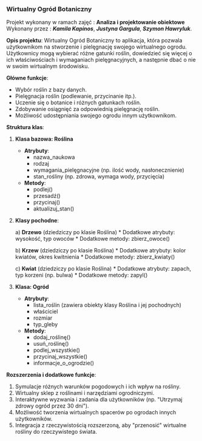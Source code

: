 ### Wirtualny Ogród Botaniczny

Projekt wykonany w ramach zajęć : **Analiza i projektowanie obiektowe** \
Wykonany przez : ***Kamila Kapinos***, ***Justyna Gargula***, ***Szymon Hawryluk***.

**Opis projektu**:
Wirtualny Ogród Botaniczny to aplikacja, która pozwala użytkownikom na stworzenie i pielęgnację swojego wirtualnego ogrodu. Użytkownicy mogą wybierać różne gatunki roślin, dowiedzieć się więcej o ich właściwościach i wymaganiach pielęgnacyjnych, a następnie dbać o nie w swoim wirtualnym środowisku.

**Główne funkcje**:
- Wybór roślin z bazy danych. 
- Pielęgnacja roślin (podlewanie, przycinanie itp.).
- Uczenie się o botanice i różnych gatunkach roślin.
- Zdobywanie osiągnięć za odpowiednią pielęgnację roślin.
- Możliwość udostępniania swojego ogrodu innym użytkownikom.

**Struktura klas**:
1. **Klasa bazowa: Roślina**
    * **Atrybuty**:
        - nazwa_naukowa
        - rodzaj
        - wymagania_pielęgnacyjne (np. ilość wody, nasłonecznienie)
        - stan_rośliny (np. zdrowa, wymaga wody, przycięcia)
    * **Metody**:
        - podlej()
        - przesadź()
        - przycinaj()
        - aktualizuj_stan()

2. **Klasy pochodne**:

    a) **Drzewo** (dziedziczy po klasie Roślina)
        * Dodatkowe atrybuty: wysokość, typ owoców
        * Dodatkowe metody: zbierz_owoce()

    b) **Krzew** (dziedziczy po klasie Roślina)
        * Dodatkowe atrybuty: kolor kwiatów, okres kwitnienia
        * Dodatkowe metody: zbierz_kwiaty()

    c) **Kwiat** (dziedziczy po klasie Roślina)
        * Dodatkowe atrybuty: zapach, typ korzeni (np. bulwa)
        * Dodatkowe metody: zapyl()

3. **Klasa: Ogród**
    * **Atrybuty**:
        - lista_roślin (zawiera obiekty klasy Roślina i jej pochodnych)
        - właściciel
        - rozmiar
        - typ_gleby
    * **Metody**:
        - dodaj_roślinę()
        - usuń_roślinę()
        - podlej_wszystkie()
        - przycinaj_wszystkie()
        - informacje_o_ogrodzie()

**Rozszerzenia i dodatkowe funkcje**:
1. Symulacje różnych warunków pogodowych i ich wpływ na rośliny.
2. Wirtualny sklep z roślinami i narzędziami ogrodniczymi.
3. Interaktywne wyzwania i zadania dla użytkowników (np. "Utrzymaj zdrowy ogród przez 30 dni").
4. Możliwość tworzenia wirtualnych spacerów po ogrodach innych użytkowników.
5. Integracja z rzeczywistością rozszerzoną, aby "przenosić" wirtualne rośliny do rzeczywistego świata.